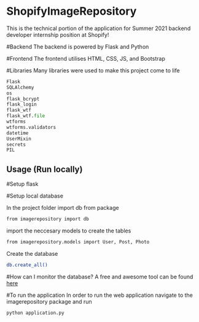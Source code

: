 # ShopifyImageRepository
This is the technical portion of the application for Summer 2021 backend developer internship position at Shopify!

#Backend
The backend is powered by Flask and Python

#Frontend
The frontend utilises HTML, CSS, JS, and Bootstrap

#Libraries
Many libraries were used to make this project come to life

```python
Flask
SQLAlchemy
os
flask_bcrypt
flask_login
flask_wtf
flask_wtf.file
wtforms
wtforms.validators
datetime
UserMixin
secrets
PIL
```

## Usage (Run locally)

#Setup flask

#Setup local database

In the project folder import db from package

```bash
from imagerepository import db
```

import the neccesary models to create the tables

```bash
from imagerepository.models import User, Post, Photo
```

Create the database

```bash
db.create_all()
```

#How can I monitor the database?
A free and awesome tool can be found [here](https://sqlitebrowser.org/)


#To run the application
In order to run the web application navigate to the imagerepository package and run

```bash
python application.py
```



